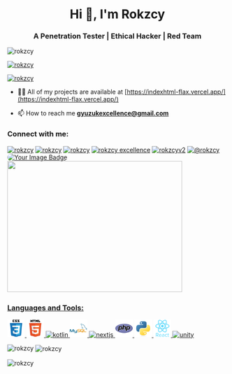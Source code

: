 <h1 align="center">Hi 👋, I'm Rokzcy</h1>
<h3 align="center">A Penetration Tester | Ethical Hacker | Red Team</h3>

<p align="left"> <img src="https://komarev.com/ghpvc/?username=rokzcy&label=Profile%20views&color=0e75b6&style=flat" alt="rokzcy" /> </p>

<p align="left"> <a href="https://github.com/ryo-ma/github-profile-trophy"><img src="https://github-profile-trophy.vercel.app/?username=rokzcy" alt="rokzcy" /></a> </p>

<p align="left"> <a href="https://twitter.com/rokzcy" target="blank"><img src="https://img.shields.io/twitter/follow/rokzcy?logo=twitter&style=for-the-badge" alt="rokzcy" /></a> </p>

- 👨‍💻 All of my projects are available at [https://indexhtml-flax.vercel.app/](https://indexhtml-flax.vercel.app/)

- 📫 How to reach me **gyuzukexcellence@gmail.com**

<h3 align="left">Connect with me:</h3>
<p align="left">
<a href="https://dev.to/rokzcy" target="blank"><img align="center" src="https://raw.githubusercontent.com/rahuldkjain/github-profile-readme-generator/master/src/images/icons/Social/devto.svg" alt="rokzcy" height="30" width="40" /></a>
<a href="https://twitter.com/rokzcy" target="blank"><img align="center" src="https://raw.githubusercontent.com/rahuldkjain/github-profile-readme-generator/master/src/images/icons/Social/twitter.svg" alt="rokzcy" height="30" width="40" /></a>
<a href="https://linkedin.com/in/rokzcy" target="blank"><img align="center" src="https://raw.githubusercontent.com/rahuldkjain/github-profile-readme-generator/master/src/images/icons/Social/linked-in-alt.svg" alt="rokzcy" height="30" width="40" /></a>
<a href="https://fb.com/rokzcy excellence" target="blank"><img align="center" src="https://raw.githubusercontent.com/rahuldkjain/github-profile-readme-generator/master/src/images/icons/Social/facebook.svg" alt="rokzcy excellence" height="30" width="40" /></a>
<a href="https://instagram.com/rokzcyv2" target="blank"><img align="center" src="https://raw.githubusercontent.com/rahuldkjain/github-profile-readme-generator/master/src/images/icons/Social/instagram.svg" alt="rokzcyv2" height="30" width="40" /></a>
<a href="https://medium.com/@rokzcy" target="blank"><img align="center" src="https://raw.githubusercontent.com/rahuldkjain/github-profile-readme-generator/master/src/images/icons/Social/medium.svg" alt="@rokzcy" height="30" width="40" />

<img src="https://tryhackme-badges.s3.amazonaws.com/Rok3cy.png" style= "height: 500px; width:500px; border-radius:10px;" alt="Your Image Badge" />

<img src="https://tryhackme.com/api/v2/badges/public-profile?userPublicId=4325273" style='border:none; height: 300px; width: 400px;borde-radius: 10px;'>

<h3 align="left">Languages and Tools:</h3>
<p align="left"> <a href="https://www.w3schools.com/css/" target="_blank" rel="noreferrer"> <img src="https://raw.githubusercontent.com/devicons/devicon/master/icons/css3/css3-original-wordmark.svg" alt="css3" width="40" height="40"/> </a> <a href="https://www.w3.org/html/" target="_blank" rel="noreferrer"> <img src="https://raw.githubusercontent.com/devicons/devicon/master/icons/html5/html5-original-wordmark.svg" alt="html5" width="40" height="40"/> </a> <a href="https://kotlinlang.org" target="_blank" rel="noreferrer"> <img src="https://www.vectorlogo.zone/logos/kotlinlang/kotlinlang-icon.svg" alt="kotlin" width="40" height="40"/> </a> <a href="https://www.mysql.com/" target="_blank" rel="noreferrer"> <img src="https://raw.githubusercontent.com/devicons/devicon/master/icons/mysql/mysql-original-wordmark.svg" alt="mysql" width="40" height="40"/> </a> <a href="https://nextjs.org/" target="_blank" rel="noreferrer"> <img src="https://cdn.worldvectorlogo.com/logos/nextjs-2.svg" alt="nextjs" width="40" height="40"/> </a> <a href="https://www.php.net" target="_blank" rel="noreferrer"> <img src="https://raw.githubusercontent.com/devicons/devicon/master/icons/php/php-original.svg" alt="php" width="40" height="40"/> </a> <a href="https://www.python.org" target="_blank" rel="noreferrer"> <img src="https://raw.githubusercontent.com/devicons/devicon/master/icons/python/python-original.svg" alt="python" width="40" height="40"/> </a> <a href="https://reactjs.org/" target="_blank" rel="noreferrer"> <img src="https://raw.githubusercontent.com/devicons/devicon/master/icons/react/react-original-wordmark.svg" alt="react" width="40" height="40"/> </a> <a href="https://unity.com/" target="_blank" rel="noreferrer"> <img src="https://www.vectorlogo.zone/logos/unity3d/unity3d-icon.svg" alt="unity" width="40" height="40"/> </a> </p>

<p><img align="left" src="https://github-readme-stats.vercel.app/api/top-langs?username=rokzcy&show_icons=true&locale=en&layout=compact" alt="rokzcy" /></p>

<p>&nbsp;<img align="center" src="https://github-readme-stats.vercel.app/api?username=rokzcy&show_icons=true&locale=en" alt="rokzcy" /></p>

<p><img align="center" src="https://github-readme-streak-stats.herokuapp.com/?user=rokzcy&" alt="rokzcy" /></p>
